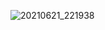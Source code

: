 ![20210621_221938](https://user-images.githubusercontent.com/68771081/122799753-bc158900-d2df-11eb-8718-a5bd77913d24.gif)
